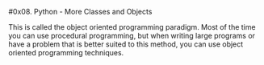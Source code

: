 #0x08. Python - More Classes and Objects

This is called the object oriented programming paradigm. Most of the time you can use procedural programming, but when writing large programs or have a problem that is better suited to this method, you can use object oriented programming techniques.
